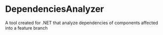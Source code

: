 # DependenciesAnalyzer
A tool created for .NET that analyze dependencies of components affected into a feature branch
